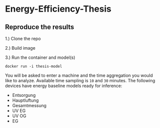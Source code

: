 # Energy-Efficiency-Thesis

## Reproduce the results

1.) Clone the repo

2.) Build image

3.) Run the container and model(s)

`docker run -i thesis-model`

You will be asked to enter a machine and the time aggregation you would like to analyze. Available time sampling is `10` and `30` minutes. The following devices have energy baseline models ready for inference:

- Entsorgung
- Hauptluftung
- Gesamtmessung
- UV EG
- UV OG
- EG
